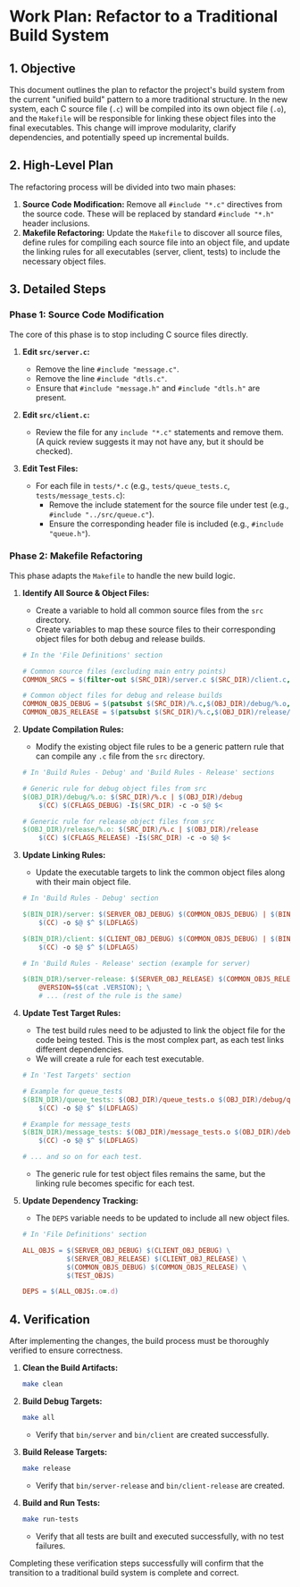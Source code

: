 # Work Plan: Refactor to a Traditional Build System

## 1. Objective

This document outlines the plan to refactor the project's build system from the current "unified build" pattern to a more traditional structure. In the new system, each C source file (`.c`) will be compiled into its own object file (`.o`), and the `Makefile` will be responsible for linking these object files into the final executables. This change will improve modularity, clarify dependencies, and potentially speed up incremental builds.

## 2. High-Level Plan

The refactoring process will be divided into two main phases:

1.  **Source Code Modification:** Remove all `#include "*.c"` directives from the source code. These will be replaced by standard `#include "*.h"` header inclusions.
2.  **Makefile Refactoring:** Update the `Makefile` to discover all source files, define rules for compiling each source file into an object file, and update the linking rules for all executables (server, client, tests) to include the necessary object files.

## 3. Detailed Steps

### Phase 1: Source Code Modification

The core of this phase is to stop including C source files directly.

1.  **Edit `src/server.c`:**
    *   Remove the line `#include "message.c"`.
    *   Remove the line `#include "dtls.c"`.
    *   Ensure that `#include "message.h"` and `#include "dtls.h"` are present.

2.  **Edit `src/client.c`:**
    *   Review the file for any `include "*.c"` statements and remove them. (A quick review suggests it may not have any, but it should be checked).

3.  **Edit Test Files:**
    *   For each file in `tests/*.c` (e.g., `tests/queue_tests.c`, `tests/message_tests.c`):
        *   Remove the include statement for the source file under test (e.g., `#include "../src/queue.c"`).
        *   Ensure the corresponding header file is included (e.g., `#include "queue.h"`).

### Phase 2: Makefile Refactoring

This phase adapts the `Makefile` to handle the new build logic.

1.  **Identify All Source & Object Files:**
    *   Create a variable to hold all common source files from the `src` directory.
    *   Create variables to map these source files to their corresponding object files for both debug and release builds.

    ```makefile
    # In the 'File Definitions' section
    
    # Common source files (excluding main entry points)
    COMMON_SRCS = $(filter-out $(SRC_DIR)/server.c $(SRC_DIR)/client.c, $(wildcard $(SRC_DIR)/*.c))
    
    # Common object files for debug and release builds
    COMMON_OBJS_DEBUG = $(patsubst $(SRC_DIR)/%.c,$(OBJ_DIR)/debug/%.o,$(COMMON_SRCS))
    COMMON_OBJS_RELEASE = $(patsubst $(SRC_DIR)/%.c,$(OBJ_DIR)/release/%.o,$(COMMON_SRCS))
    ```

2.  **Update Compilation Rules:**
    *   Modify the existing object file rules to be a generic pattern rule that can compile any `.c` file from the `src` directory.

    ```makefile
    # In 'Build Rules - Debug' and 'Build Rules - Release' sections
    
    # Generic rule for debug object files from src
    $(OBJ_DIR)/debug/%.o: $(SRC_DIR)/%.c | $(OBJ_DIR)/debug
    	$(CC) $(CFLAGS_DEBUG) -I$(SRC_DIR) -c -o $@ $<
    
    # Generic rule for release object files from src
    $(OBJ_DIR)/release/%.o: $(SRC_DIR)/%.c | $(OBJ_DIR)/release
    	$(CC) $(CFLAGS_RELEASE) -I$(SRC_DIR) -c -o $@ $<
    ```

3.  **Update Linking Rules:**
    *   Update the executable targets to link the common object files along with their main object file.

    ```makefile
    # In 'Build Rules - Debug' section
    
    $(BIN_DIR)/server: $(SERVER_OBJ_DEBUG) $(COMMON_OBJS_DEBUG) | $(BIN_DIR)
    	$(CC) -o $@ $^ $(LDFLAGS)
    
    $(BIN_DIR)/client: $(CLIENT_OBJ_DEBUG) $(COMMON_OBJS_DEBUG) | $(BIN_DIR)
    	$(CC) -o $@ $^ $(LDFLAGS)
    
    # In 'Build Rules - Release' section (example for server)
    
    $(BIN_DIR)/server-release: $(SERVER_OBJ_RELEASE) $(COMMON_OBJS_RELEASE) | $(BIN_DIR)
    	@VERSION=$$(cat .VERSION); \
    	# ... (rest of the rule is the same)
    ```

4.  **Update Test Target Rules:**
    *   The test build rules need to be adjusted to link the object file for the code being tested. This is the most complex part, as each test links different dependencies.
    *   We will create a rule for each test executable.

    ```makefile
    # In 'Test Targets' section
    
    # Example for queue_tests
    $(BIN_DIR)/queue_tests: $(OBJ_DIR)/queue_tests.o $(OBJ_DIR)/debug/queue.o | $(BIN_DIR)
    	$(CC) -o $@ $^ $(LDFLAGS)
    
    # Example for message_tests
    $(BIN_DIR)/message_tests: $(OBJ_DIR)/message_tests.o $(OBJ_DIR)/debug/message.o | $(BIN_DIR)
    	$(CC) -o $@ $^ $(LDFLAGS)
    
    # ... and so on for each test.
    ```
    *   The generic rule for test object files remains the same, but the linking rule becomes specific for each test.

5.  **Update Dependency Tracking:**
    *   The `DEPS` variable needs to be updated to include all new object files.

    ```makefile
    # In 'File Definitions' section
    
    ALL_OBJS = $(SERVER_OBJ_DEBUG) $(CLIENT_OBJ_DEBUG) \
               $(SERVER_OBJ_RELEASE) $(CLIENT_OBJ_RELEASE) \
               $(COMMON_OBJS_DEBUG) $(COMMON_OBJS_RELEASE) \
               $(TEST_OBJS)
    
    DEPS = $(ALL_OBJS:.o=.d)
    ```

## 4. Verification

After implementing the changes, the build process must be thoroughly verified to ensure correctness.

1.  **Clean the Build Artifacts:**
    ```bash
    make clean
    ```

2.  **Build Debug Targets:**
    ```bash
    make all
    ```
    *   Verify that `bin/server` and `bin/client` are created successfully.

3.  **Build Release Targets:**
    ```bash
    make release
    ```
    *   Verify that `bin/server-release` and `bin/client-release` are created.

4.  **Build and Run Tests:**
    ```bash
    make run-tests
    ```
    *   Verify that all tests are built and executed successfully, with no test failures.

Completing these verification steps successfully will confirm that the transition to a traditional build system is complete and correct.
